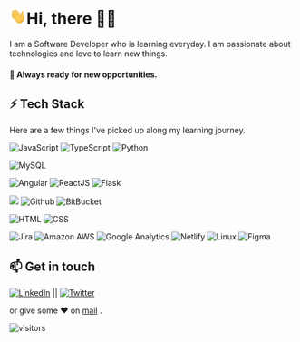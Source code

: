 
# <img src="https://raw.githubusercontent.com/ABSphreak/ABSphreak/master/gifs/Hi.gif" width="30px">Hi, there 👨‍💻

I am a Software Developer who is learning everyday. I am passionate about technologies and love to learn new things.

#### 🔭 Always ready for new opportunities.


## ⚡ Tech Stack

Here are a few things I've picked up along my learning journey.


  ![JavaScript](https://img.shields.io/badge/JavaScript-F7DF1E?style=for-the-badge&logo=javascript&logoColor=black) ![TypeScript](https://img.shields.io/badge/TypeScript-007ACC?style=for-the-badge&logo=typescript&logoColor=white) ![Python](https://img.shields.io/badge/-Python-000?style=for-the-badge&logo=python)

![MySQL](https://img.shields.io/badge/MySQL-00000F?style=for-the-badge&logo=mysql&logoColor=white)

  
![Angular](https://img.shields.io/badge/Angular-DD0031?style=for-the-badge&logo=angular&logoColor=white) ![ReactJS](	https://img.shields.io/badge/React-20232A?style=for-the-badge&logo=react&logoColor=61DAFB) ![Flask](https://img.shields.io/badge/Flask-000000?style=for-the-badge&logo=flask&logoColor=white)

 ![](https://img.shields.io/badge/git%20-%23F05033.svg?&style=for-the-badge&logo=git&logoColor=white)  ![Github](https://img.shields.io/badge/github%20-%23121011.svg?&style=for-the-badge&logo=github&logoColor=white) ![BitBucket](https://img.shields.io/badge/bitbucket%20-%230047B3.svg?&style=for-the-badge&logo=bitbucket&logoColor=white)
 
 ![HTML](https://img.shields.io/badge/HTML5-E34F26?style=for-the-badge&logo=html5&logoColor=white) ![CSS](https://img.shields.io/badge/CSS-239120?&style=for-the-badge&logo=css3&logoColor=white)
 
![Jira](https://img.shields.io/badge/-Jira-000?&style=for-the-badge&logo=Jira-Software&logoColor=0052CC)
![Amazon AWS](https://img.shields.io/badge/Amazon_AWS-232F3E?style=for-the-badge&logo=amazon-aws&logoColor=white)
![Google Analytics](https://img.shields.io/badge/Google%20Analytics-E37400?style=for-the-badge&logo=google%20analytics&logoColor=white)
![Netlify](https://img.shields.io/badge/Netlify-00C7B7?style=for-the-badge&logo=netlify&logoColor=white)
![Linux](https://img.shields.io/badge/Linux-FCC624?style=for-the-badge&logo=linux&logoColor=black)
![Figma](https://img.shields.io/badge/Figma-F24E1E?style=for-the-badge&logo=figma&logoColor=white)


## 📫 Get in touch
[![LinkedIn](https://img.shields.io/badge/LinkedIn-0077B5?style=for-the-badge&logo=linkedin&logoColor=white)](https://www.linkedin.com/in/mustafa-nawzat-88a689132/) || [![Twitter](https://img.shields.io/badge/Twitter-1DA1F2?style=for-the-badge&logo=twitter&logoColor=white)](https://twitter.com/MustafaNawzat) 


 or give some ♥ on [mail](mailto:mustafanawzatt@gmail.com) .



![visitors](https://visitor-badge.glitch.me/badge?page_id=MustafaNawzat/MustafaNawzat)


 
